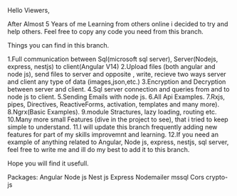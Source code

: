 Hello Viewers,

After Almost 5 Years of me Learning from others online i decided to try and help others.
Feel free to copy any code you need from this branch.

Things you can find in this branch.

1.Full communication between Sql(microsoft sql server), Server(Nodejs, express, nestjs) to client(Angular V14) 
2.Upload files (both angular and node js), send files to server and opposite , write, recieve two ways server and client any type of data (images,json,etc.)
3.Encryption and Decryption between server and client.
4.Sql server connection and queries from and to node js to client.
5.Sending Emails with node js.
6.All Api Examples.
7.Rxjs, pipes, Directives, ReactiveForms, activation, templates and many more).
8.Ngrx(Basic Examples).
9.module Stractures, lazy loading, routing etc.
10.Many more small Features (dive in the project to see), that i tried to keep simple to understand.
11.I will update this branch frequently adding new features for part of my skills improvemnt and learning. 
12.If you need an example of anything related to Angular, Node js, express, nestjs, sql server, feel free to write me and ill do my best to add it to this branch.

Hope you will find it usefull.

Packages:
Angular
Node js 
Nest js 
Express
Nodemailer
mssql
Cors
crypto-js



